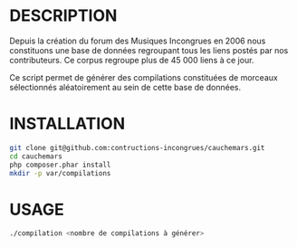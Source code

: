 DESCRIPTION
===========
Depuis la création du forum des Musiques Incongrues en 2006 nous constituons une base de données regroupant tous les liens postés par nos contributeurs. Ce corpus regroupe plus de 45 000 liens à ce jour.

Ce script permet de générer des compilations constituées de morceaux sélectionnés aléatoirement au sein de cette base de données.

INSTALLATION
============

```bash
git clone git@github.com:contructions-incongrues/cauchemars.git
cd cauchemars
php composer.phar install
mkdir -p var/compilations
```

USAGE
=====
```bash
./compilation <nombre de compilations à générer>
```